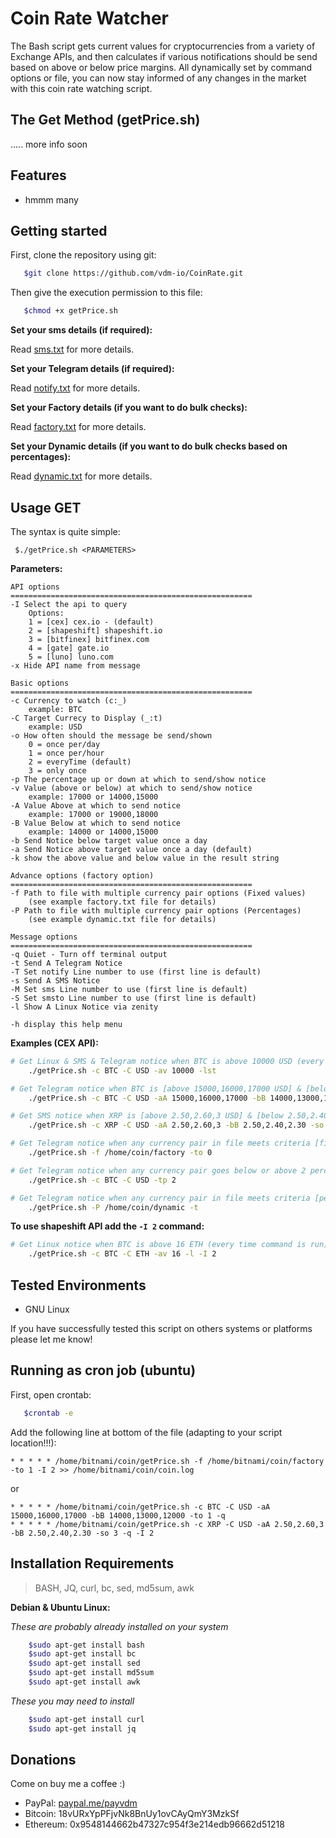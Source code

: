 # Coin Rate Watcher
The Bash script gets current values for cryptocurrencies from a variety of Exchange APIs, and then calculates if various notifications should be send based on above or below price margins. All dynamically set by command options or file, you can now stay informed of any changes in the market with this coin rate watching script.

## The Get Method (getPrice.sh)

..... more info soon

## Features

* hmmm many

## Getting started

First, clone the repository using git:

```bash
   $git clone https://github.com/vdm-io/CoinRate.git
```

Then give the execution permission to this file:

```bash
   $chmod +x getPrice.sh
```

**Set your sms details (if required):**

Read [sms.txt](https://github.com/vdm-io/CoinRate/blob/master/sms.txt) for more details.

**Set your Telegram details (if required):**

Read [notify.txt](https://github.com/vdm-io/CoinRate/blob/master/notify.txt) for more details.

**Set your Factory details (if you want to do bulk checks):**

Read [factory.txt](https://github.com/vdm-io/CoinRate/blob/master/factory.txt) for more details.

**Set your Dynamic details (if you want to do bulk checks based on percentages):**

Read [dynamic.txt](https://github.com/vdm-io/CoinRate/blob/master/dynamic.txt) for more details.

## Usage GET

The syntax is quite simple:

```
 $./getPrice.sh <PARAMETERS>
```

**Parameters:**  
```text
API options
======================================================
-I Select the api to query 
	Options:
	1 = [cex] cex.io - (default)
	2 = [shapeshift] shapeshift.io
	3 = [bitfinex] bitfinex.com
	4 = [gate] gate.io
	5 = [luno] luno.com
-x Hide API name from message

Basic options
======================================================
-c Currency to watch (c:_)
	example: BTC
-C Target Currecy to Display (_:t)
	example: USD
-o How often should the message be send/shown
	0 = once per/day
	1 = once per/hour
	2 = everyTime (default)
	3 = only once
-p The percentage up or down at which to send/show notice
-v Value (above or below) at which to send/show notice
	example: 17000 or 14000,15000
-A Value Above at which to send notice
	example: 17000 or 19000,18000
-B Value Below at which to send notice
	example: 14000 or 14000,15000
-b Send Notice below target value once a day
-a Send Notice above target value once a day (default)
-k show the above value and below value in the result string

Advance options (factory option)
======================================================
-f Path to file with multiple currency pair options (Fixed values)
	(see example factory.txt file for details)
-P Path to file with multiple currency pair options (Percentages)
	(see example dynamic.txt file for details)

Message options
======================================================
-q Quiet - Turn off terminal output
-t Send A Telegram Notice
-T Set notify Line number to use (first line is default)
-s Send A SMS Notice
-M Set sms Line number to use (first line is default)
-S Set smsto Line number to use (first line is default)
-l Show A Linux Notice via zenity

-h display this help menu
```

**Examples (CEX API):**
```bash
# Get Linux & SMS & Telegram notice when BTC is above 10000 USD (every time command is run)
    ./getPrice.sh -c BTC -C USD -av 10000 -lst

# Get Telegram notice when BTC is [above 15000,16000,17000 USD] & [below 14000,13000,12000 USD] (every hour - if run in crontab)
    ./getPrice.sh -c BTC -C USD -aA 15000,16000,17000 -bB 14000,13000,12000 -to 1

# Get SMS notice when XRP is [above 2.50,2.60,3 USD] & [below 2.50,2.40,2.30 USD] (only once - if run in crontab)
    ./getPrice.sh -c XRP -C USD -aA 2.50,2.60,3 -bB 2.50,2.40,2.30 -so 3

# Get Telegram notice when any currency pair in file meets criteria [fixed amount] (once a day - if run in crontab)
    ./getPrice.sh -f /home/coin/factory -to 0

# Get Telegram notice when any currency pair goes below or above 2 percent (every time - if run in crontab)
    ./getPrice.sh -c BTC -C USD -tp 2

# Get Telegram notice when any currency pair in file meets criteria [percentage] (every time - if run in crontab)
    ./getPrice.sh -P /home/coin/dynamic -t
```

**To use shapeshift API add the `-I 2` command:**
```bash
# Get Linux notice when BTC is above 16 ETH (every time command is run)
    ./getPrice.sh -c BTC -C ETH -av 16 -l -I 2
```

## Tested Environments

* GNU Linux

If you have successfully tested this script on others systems or platforms please let me know!

## Running as cron job (ubuntu)

First, open crontab:

```bash
   $crontab -e
```

Add the following line at bottom of the file (adapting to your script location!!!):

```crontab
* * * * * /home/bitnami/coin/getPrice.sh -f /home/bitnami/coin/factory -to 1 -I 2 >> /home/bitnami/coin/coin.log
```
or
```crontab
* * * * * /home/bitnami/coin/getPrice.sh -c BTC -C USD -aA 15000,16000,17000 -bB 14000,13000,12000 -to 1 -q
* * * * * /home/bitnami/coin/getPrice.sh -c XRP -C USD -aA 2.50,2.60,3 -bB 2.50,2.40,2.30 -so 3 -q -I 2
```
   
## Installation Requirements

> BASH, JQ, curl, bc, sed, md5sum, awk

**Debian & Ubuntu Linux:**

_These are probably already installed on your system_
```bash
	$sudo apt-get install bash
	$sudo apt-get install bc
	$sudo apt-get install sed
	$sudo apt-get install md5sum
	$sudo apt-get install awk
```
_These you may need to install_
```bash
	$sudo apt-get install curl
	$sudo apt-get install jq
```

## Donations

Come on buy me a coffee :)
 * PayPal: [paypal.me/payvdm](https://www.paypal.me/payvdm)
 * Bitcoin: 18vURxYpPFjvNk8BnUy1ovCAyQmY3MzkSf
 * Ethereum: 0x9548144662b47327c954f3e214edb96662d51218
